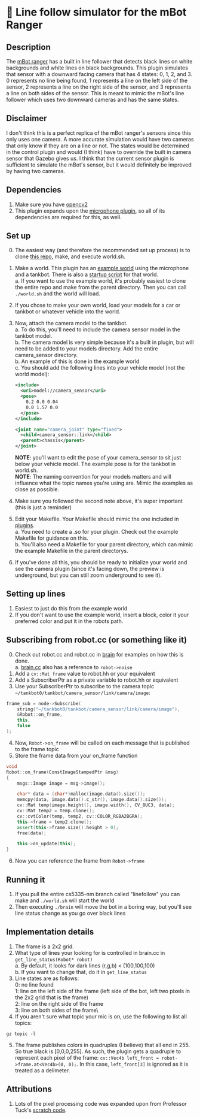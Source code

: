 # 🤖 Line follow simulator for the mBot Ranger
## Description
The [mBot ranger](https://www.makeblock.com/steam-kits/mbot-ranger) has a built in line follower that detects black lines on white backgrounds and white lines on black backgrounds. This plugin simulates that sensor with a downward facing camera that has 4 states: 0, 1, 2, and 3. 0 represents no line being found, 1 represents a line on the left side of the sensor, 2 represents a line on the right side of the sensor, and 3 represents a line on both sides of the sensor. This is meant to mimic the mBot's line follower which uses two downward cameras and has the same states.
## Disclaimer
I don't think this is a perfect replica of the mBot ranger's sensors since this only uses one camera. A more accurate simulation would have two cameras that only know if they are on a line or not. The states would be determined in the control plugin and would (I think) have to override the built in camera sensor that Gazebo gives us. I think that the current sensor plugin is sufficient to simulate the mBot's sensor, but it would definitely be improved by having two cameras.
## Dependencies
1. Make sure you have [opencv2](https://opencv.org/opencv-2-4-8/)
2. This plugin expands upon the [microphone plugin](https://github.com/nbock/cs5335-nm/tree/plugins/plugins/microphone_control), so all of its dependencies are required for this, as well.

## Set up
0. The easiest way (and therefore the recommended set up process) is to clone [this repo](https://github.com/nbock/cs5335-nm/tree/linefollow), make, and execute world.sh.
1. Make a world. This plugin has an [example world](https://github.com/nbock/cs5335-nm/blob/linefollow/worlds/line.world) using the microphone and a tankbot. There is also a [startup script](https://github.com/nbock/cs5335-nm/blob/linefollow/world.sh) for that world.\
    a. If you want to use the example world, it's probably easiest to clone the entire repo and make from the parent directory. Then you can call `./world.sh` and the world will load.

2. If you chose to make your own world, load your models for a car or tankbot or whatever vehicle into the world.

3. Now, attach the camera model to the tankbot.\
    a. To do this, you'll need to include the camera sensor model in the tankbot model.\
    b. The camera model is very simple because it's a built in plugin, but will need to be added to your models directory. Add the entire camera_sensor directory.\
    b. An example of this is done in the example world\
    c. You should add the following lines into your vehicle model (not the world model):
    ```xml
    <include>
      <uri>model://camera_sensor</uri>
      <pose>
        0.2 0.0 0.04
        0.0 1.57 0.0
      </pose>
    </include>

    <joint name="camera_joint" type="fixed">
      <child>camera_sensor::link</child>
      <parent>chassis</parent>
    </joint>
    ```
    **NOTE**: you'll want to edit the pose of your camera_sensor to sit just below your vehicle model. The example pose is for the tankbot in world.sh.\
    **NOTE**: The naming convention for your models matters and will influence what the topic names you're using are. Mimic the examples as close as possible.

4. Make sure you followed the second note above, it's super important (this is just a reminder)
5. Edit your Makefile. Your Makefile should mimic the one included in [plugins](../).\
    a. You need to create a .so for your plugin. Check out the example Makefile for guidance on this.\
    b. You'll also need a Makefile for your parent directory, which can mimic the example Makefile in the parent directorys.

6. If you've done all this, you should be ready to initialize your world and see the camera plugin (since it's facing down, the preview is underground, but you can still zoom underground to see it).

## Setting up lines
1. Easiest to just do this from the example world
2. If you don't want to use the example world, insert a block, color it your preferred color and put it in the robots path.


## Subscribing from robot.cc (or something like it)
0. Check out robot.cc and robot.cc in [brain](https://github.com/nbock/cs5335-nm/tree/linefollow/brain) for examples on how this is done.\
    a. [brain.cc](https://github.com/nbock/cs5335-nm/blob/plugins/brain/brain.cc) also has a reference to `robot->noise`
1. Add a `cv::Mat frame` value to robot.hh or your equivalent
2. Add a SubscriberPtr as a private variable to robot.hh or equivalent
3. Use your SubscriberPtr to subscribe to the camera topic `~/tankbot0/tankbot/camera_sensor/link/camera/image`:
```cpp
frame_sub = node->Subscribe(
    string("~/tankbot0/tankbot/camera_sensor/link/camera/image"),
    &Robot::on_frame,
    this,
    false
);
```
4. Now, `Robot->on_frame` will be called on each message that is published to the frame topic
5. Store the frame data from your on_frame function
```cpp
void
Robot::on_frame(ConstImageStampedPtr &msg)
{
    msgs::Image image = msg->image();

    char* data = (char*)malloc(image.data().size());
    memcpy(data, image.data().c_str(), image.data().size());
    cv::Mat temp(image.height(), image.width(), CV_8UC3, data);
    cv::Mat temp2 = temp.clone();
    cv::cvtColor(temp, temp2, cv::COLOR_RGBA2BGRA);
    this->frame = temp2.clone();
    assert(this->frame.size().height > 0);
    free(data);

    this->on_update(this);
}
```
6. Now you can reference the frame from `Robot->frame`

## Running it
1. If you pull the entire cs5335-nm branch called "linefollow" you can make and `./world.sh` will start the world
2. Then executing `./brain` will move the bot in a boring way, but you'll see line status change as you go over black lines

## Implementation details
1. The frame is a 2x2 grid.
2. What type of lines your looking for is controlled in brain.cc in `get_line_status(Robot* robot)`\
    a. By default, it looks for dark lines (r,g,b) < (100,100,100)\
    b. If you want to change that, do it in `get_line_status`
3. Line states are as follows:\
    0: no line found\
    1: line on the left side of the frame (left side of the bot, left two pixels in the 2x2 grid that is the frame)\
    2: line on the right side of the frame\
    3: line on both sides of the frame\
4. If you aren't sure what topic your mic is on, use the following to list all topics:
```terminal
gz topic -l
```
5. The frame publishes colors in quadruples (I believe) that all end in 255. So true black is [0,0,0,255]. As such, the plugin gets a quadruple to represent each pixel of the frame: `cv::Vec4b left_front = robot->frame.at<Vec4b>(0, 0);`. In this case, `left_front[3]` is ignored as it is treated as a delimeter.

## Attributions
1. Lots of the pixel processing code was expanded upon from Professor Tuck's [scratch code](https://github.com/NatTuck/scratch-2020-09/tree/master/5335/11/hw08). 
